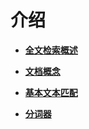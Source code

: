 # 介绍

-   **[全文检索概述](全文检索概述.md)**

-   **[文档概念](文档概念.md)**

-   **[基本文本匹配](基本文本匹配.md)**

-   **[分词器](分词器.md)**
